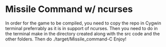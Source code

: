 # Missile Command w/ ncurses

In order for the game to be compiled, you need to copy the repo in Cygwin terminal preferrably as it is in support of ncurses.
Then you need to do in the terminal make in the directory created along with the src code and the other folders. Then do ./target/Missile_command-C
Enjoy!


